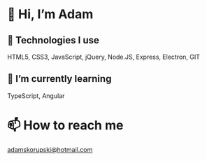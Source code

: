 # 👋 Hi, I’m Adam
## 👀 Technologies I use
HTML5, CSS3, JavaScript, jQuery, Node.JS, Express, Electron, GIT 
## 🌱 I’m currently learning
TypeScript, Angular
# 📫 How to reach me
adamskorupski@hotmail.com

<!---
skoorupa/skoorupa is a ✨ special ✨ repository because its `README.md` (this file) appears on your GitHub profile.
You can click the Preview link to take a look at your changes.
--->
